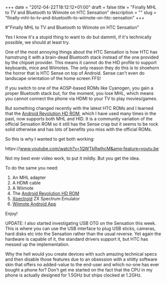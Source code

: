 +++
date = "2012-04-22T18:12:12+01:00"
draft = false
title = "Finally MHL to TV and Bluetooth to Wiimote on HTC Sensation"
description = ""
slug = "finally-mhl-to-tv-and-bluetooth-to-wiimote-on-htc-sensation"
+++

#"Finally MHL to TV and Bluetooth to Wiimote on HTC Sensation"

Yes I know it's a stupid thing to want to do but dammit, if it's technically possible, we should at least try.

One of the most annoying things about the HTC Sensation is how HTC has hamstrung it with a brain-dead Bluetooth stack instead of the one provided by the chipset provider. This means it cannot do the HID profile to support keyboards, mice and Wiimotes. The only reason they do this is to shoehorn the horror that is HTC Sense on top of Android. Sense can't even do landscape orientation of the home screen FFS!

If you switch to one of the AOSP-based ROMs like Cyanogen, you gain a proper Bluetooth stack but, for the moment, you lose MHL, which means you cannot connect the phone via HDMI to your TV to play movies/games.

But something changed recently with the latest HTC ROMs and I learned that the <a href="http://forum.xda-developers.com/showthread.php?t=1098849">Android Revolution HD ROM</a>, which I have used many times in the past, now supports both MHL and HID. It is a community variation of the official Sensation ROM so it still has the Sense crap but it seems to be rock solid otherwise and has lots of benefits you miss with the official ROMs.

So this is why I wanted to get both working:

httpv://www.youtube.com/watch?v=1QWTkRwlhcM&amp;feature=youtu.be

Not my best ever video work, to put it mildly. But you get the idea.

To do the same you need:
<ol>
	<li>An MHL adapter</li>
	<li>A HDMI cable</li>
	<li>A Wiimote</li>
	<li>The <a href="http://forum.xda-developers.com/showthread.php?t=1098849">Android Revolution HD ROM</a></li>
	<li><a href="https://play.google.com/store/apps/details?id=com.seleuco.xpectrum&amp;hl=en">Xpectroid</a> ZX Spectrum Emulator</li>
	<li><a href="https://play.google.com/store/apps/details?id=com.mercury.inputmethod.wpad&amp;feature=related_apps#?t=W251bGwsMSwxLDEwOSwiY29tLm1lcmN1cnkuaW5wdXRtZXRob2Qud3BhZCJd">Wiimote Android App</a></li>
</ol>
Enjoy!

UPDATE: I also started investigating USB OTG on the Sensation this week. This is where you can use the USB interface to plug USB sticks, cameras, hard disks etc into the Sensation rather than the usual reverse. Yet again the hardware is capable of it, the standard drivers support it, but HTC has messed up the implementation.

Why the hell would you create devices with such amazing technical specs and then disable those features due to an obsession with a shitty software skin that offers no added-value to the end-user and which no-one has ever bought a phone for? Don't get me started on the fact that the CPU in my phone is actually designed for 1.5GHz but ships clocked at 1.2GHz.

&nbsp;
